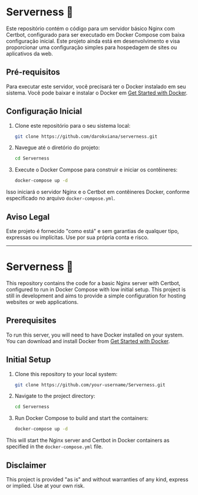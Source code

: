 # Serverness 🚀

Este repositório contém o código para um servidor básico Nginx com Certbot, configurado para ser executado em Docker Compose com baixa configuração inicial. Este projeto ainda está em desenvolvimento e visa proporcionar uma configuração simples para hospedagem de sites ou aplicativos da web.

## Pré-requisitos

Para executar este servidor, você precisará ter o Docker instalado em seu sistema. Você pode baixar e instalar o Docker em [Get Started with Docker](https://www.docker.com/get-started).

## Configuração Inicial

1. Clone este repositório para o seu sistema local:

   ```bash
   git clone https://github.com/darokviana/serverness.git
   ```

2. Navegue até o diretório do projeto:

   ```bash
   cd Serverness
   ```

3. Execute o Docker Compose para construir e iniciar os contêineres:

   ```bash
   docker-compose up -d
   ```

Isso iniciará o servidor Nginx e o Certbot em contêineres Docker, conforme especificado no arquivo `docker-compose.yml`.

## Aviso Legal

Este projeto é fornecido "como está" e sem garantias de qualquer tipo, expressas ou implícitas. Use por sua própria conta e risco.

---

# Serverness 🚀

This repository contains the code for a basic Nginx server with Certbot, configured to run in Docker Compose with low initial setup. This project is still in development and aims to provide a simple configuration for hosting websites or web applications.

## Prerequisites

To run this server, you will need to have Docker installed on your system. You can download and install Docker from [Get Started with Docker](https://www.docker.com/get-started).

## Initial Setup

1. Clone this repository to your local system:

   ```bash
   git clone https://github.com/your-username/Serverness.git
   ```

2. Navigate to the project directory:

   ```bash
   cd Serverness
   ```

3. Run Docker Compose to build and start the containers:

   ```bash
   docker-compose up -d
   ```

This will start the Nginx server and Certbot in Docker containers as specified in the `docker-compose.yml` file.

## Disclaimer

This project is provided "as is" and without warranties of any kind, express or implied. Use at your own risk.
